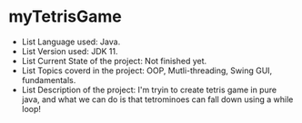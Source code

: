 # myTetrisGame
* List Language used: Java.
* List Version used: JDK 11.
* List Current State of the project: Not finished yet.
* List Topics coverd in the project: OOP, Mutli-threading, Swing GUI, fundamentals.
* List Description of the project:
I'm tryin to create tetris game in pure java, and what we can do is that tetrominoes can fall down using a while loop!
